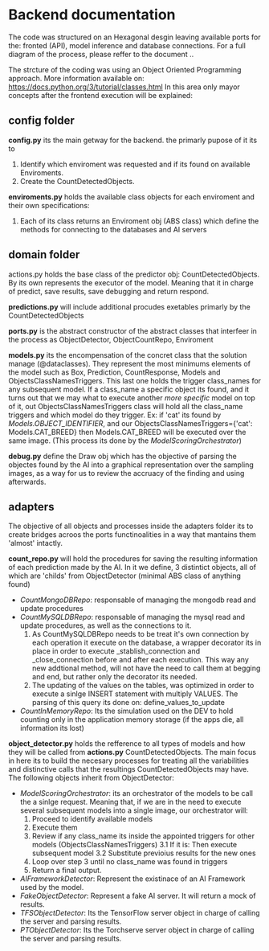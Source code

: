 # Backend documentation

The code was structured on an Hexagonal desgin leaving available ports for the: fronted (API), model inference and database connections.
For a full diagram of the process, please reffer to the document ..

The strcture of the coding was using an Object Oriented Programming approach. More information available on: https://docs.python.org/3/tutorial/classes.html
In this area only mayor concepts after the frontend execution will be explained:

## config folder

__config.py__ its the main getway for the backend. the primarly pupose of it its to
1. Identify which enviroment was requested and if its found on available Enviroments.
2. Create the CountDetectedObjects.

__enviroments.py__ holds the available class objects for each enviroment and their own specifications:
1. Each of its class returns an Enviroment obj (ABS class) which define the methods for connecting to the databases and AI servers

## domain folder

actions.py holds the base class of the predictor obj: CountDetectedObjects. By its own represents the executor of the model. Meaning that it in charge of predict, save results, save debugging and return respond.

__predictions.py__ will include additional procudes exetables primarly by the CountDetectedObjects

__ports.py__ is the abstract constructor of the abstract classes that interfeer in the process as ObjectDetector, ObjectCountRepo, Enviroment

__models.py__ its the encompensation of the concret class that the solution manage (@dataclasses). They represent the most minimums elements of the model such as Box, Prediction, CountResponse, Models and ObjectsClassNamesTriggers. This last one holds the trigger class_names for any subsequent model. If a class_name a specific object its found, and it turns out that we may what to execute another *more specific* model on top of it, out ObjectsClassNamesTriggers class will hold all the class_name triggers and which model do they trigger.
Ex: if 'cat' its found by *Models.OBJECT_IDENTIFIER*, and our ObjectsClassNamesTriggers={'cat': Models.CAT_BREED} then Models.CAT_BREED will be executed over the same image. (This process its done by the *ModelScoringOrchestrator*)

__debug.py__ define the Draw obj which has the objective of parsing the objectes found by the AI into a graphical representation over the sampling images, as a way for us to review the accruacy of the finding and using afterwards. 

## adapters

The objective of all objects and processes inside the adapters folder its to create bridges acroos the ports functinoalities in a way that mantains them 'almost' intactly.

__count_repo.py__ will hold the procedures for saving the resulting information of each prediction made by the AI. In it we define, 3 distintict objects, all of which are 'childs' from ObjectDetector (minimal ABS class of anything found)
* *CountMongoDBRepo*: responsable of managing the mongodb read and update procedures
* *CountMySQLDBRepo*: responsable of managing the mysql read and update procedures, as well as the connections to it.
    1. As CountMySQLDBRepo needs to be treat it's own connection by each operation it execute on the database, a wrapper decorator its in place in order to execute _stablish_connection and _close_connection before and after each execution. 
    This way any new addtional method, will not have the need to call them at begging and end, but rather only the decorator its needed.
    2. The updating of the values on the tables, was optimized in order to execute a sinlge INSERT statement with multiply VALUES. The parsing of this query its done on: define_values_to_update
* *CountInMemoryRepo*: Its the simulation used on the DEV to hold counting only in the application memory storage (if the apps die, all information its lost)

__object_detector.py__ holds the refference to all types of models and how they will be called from __actions.py__ CountDetectedObjects. The main focus in here its to build the necesary processes for treating all the variabilities and distinctive calls that the resultings CountDetectedObjects may have. The following objects inherit from ObjectDetector:
* *ModelScoringOrchestrator*: its an orchestrator of the models to be call the a sinlge request. Meaning that, if we are in the need to execute several subsequent models into a single image, our orchestrator will:
    1. Proceed to identify available models
    2. Execute them
    3. Review if any class_name its inside the appointed triggers for other models (ObjectsClassNamesTriggers)
        3.1 If it is: Then execute subsequent model 
        3.2 Substitute previoius results for the new ones
    4. Loop over step 3 until no class_name was found in triggers
    5. Return a final output. 
* *AIFrameworkDetector*: Represent the existinace of an AI Framework used by the model.
* *FakeObjectDetector*: Represent a fake AI server. It will return a mock of results.
* *TFSObjectDetector*: Its the TensorFlow server object in charge of calling the server and parsing results.
* *PTObjectDetector*: Its the Torchserve server object in charge of calling the server and parsing results.
